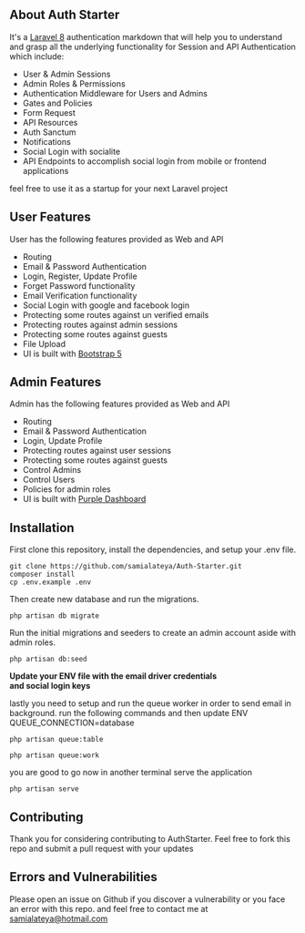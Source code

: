 ## About Auth Starter

It's  a [Laravel 8](https://laravel.com/docs) authentication markdown that will help you to understand and grasp all the underlying functionality for Session and API Authentication which include:
- User & Admin Sessions
- Admin Roles & Permissions
- Authentication Middleware for Users and Admins
- Gates and Policies
- Form Request
- API Resources
- Auth Sanctum
- Notifications 
- Social Login with socialite
- API Endpoints to accomplish social login from mobile or frontend applications

feel free to use it as a startup for your next Laravel project

## User Features

User has the following features provided as Web and API

- Routing
- Email & Password Authentication
- Login, Register, Update Profile
- Forget Password functionality
- Email Verification functionality
- Social Login with google and facebook login
- Protecting some routes against un verified emails
- Protecting routes against admin sessions
- Protecting some routes against guests
- File Upload
- UI is built with [Bootstrap 5](https://getbootstrap.com/docs/5.1/getting-started/introduction/)

## Admin Features

Admin has the following features provided as Web and API

- Routing
- Email & Password Authentication
- Login, Update Profile
- Protecting routes against user sessions
- Protecting some routes against guests
- Control Admins
- Control Users
- Policies for admin roles
- UI is built with [Purple Dashboard](https://www.bootstrapdash.com/product/purple-free-admin-template/)


## Installation

First clone this repository, install the dependencies, and setup your .env file.

```
git clone https://github.com/samialateya/Auth-Starter.git
composer install
cp .env.example .env
```

Then create new database and run the migrations.

```
php artisan db migrate
```

Run the initial migrations and seeders to create an admin account aside with admin roles.

```
php artisan db:seed
```

<b>
	Update your ENV file with the email driver credentials<br>
	and social login keys
</b>

lastly you need to setup and run the queue worker in order to send email in background.
run the following commands and then update ENV QUEUE_CONNECTION=database
```
php artisan queue:table

php artisan queue:work
```

you are good to go now in another terminal serve the application
```
php artisan serve
```

## Contributing

Thank you for considering contributing to AuthStarter.
Feel free to fork this repo and submit a pull request with your updates

## Errors and Vulnerabilities

Please open an issue on Github if you discover a vulnerability or you face an error with this repo.
and feel free to contact me at [samialateya@hotmail.com](mailto:samialateya@hotmail.com)
